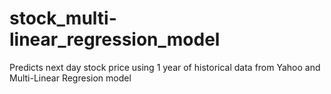 # stock_multi-linear_regression_model

Predicts next day stock price using 1 year of historical data from Yahoo and Multi-Linear Regresion model
